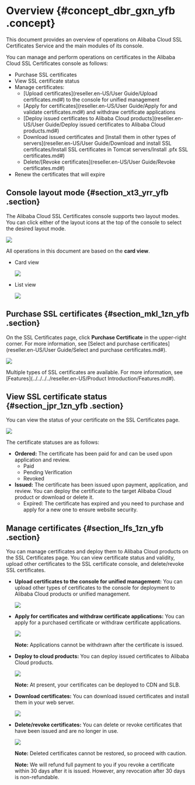 # Overview {#concept_dbr_gxn_yfb .concept}

This document provides an overview of operations on Alibaba Cloud SSL Certificates Service and the main modules of its console.

You can manage and perform operations on certificates in the Alibaba Cloud SSL Certificates console as follows:

-   Purchase SSL certificates
-   View SSL certificate status
-   Manage certificates:
    -   [Upload certificates](reseller.en-US/User Guide/Upload certificates.md#) to the console for unified management
    -   [Apply for certificates](reseller.en-US/User Guide/Apply for and validate certificates.md#) and withdraw certificate applications
    -   [Deploy issued certificates to Alibaba Cloud products](reseller.en-US/User Guide/Deploy issued certificates to Alibaba Cloud products.md#)
    -   Download issued certificates and [Install them in other types of servers](reseller.en-US/User Guide/Download and install SSL certificates/Install SSL certificates in Tomcat servers/Install .pfx SSL certificates.md#)
    -   Delete/[Revoke certificates](reseller.en-US/User Guide/Revoke certificates.md#)
-   Renew the certificates that will expire

## Console layout mode {#section_xt3_yrr_yfb .section}

The Alibaba Cloud SSL Certificates console supports two layout modes. You can click either of the layout icons at the top of the console to select the desired layout mode.

![](http://static-aliyun-doc.oss-cn-hangzhou.aliyuncs.com/assets/img/65311/155850454333494_en-US.png)

All operations in this document are based on the **card view**.

-   Card view

    ![](http://static-aliyun-doc.oss-cn-hangzhou.aliyuncs.com/assets/img/65311/155850454444712_en-US.jpg)

-   List view

    ![](http://static-aliyun-doc.oss-cn-hangzhou.aliyuncs.com/assets/img/65311/155850454444713_en-US.jpg)


## Purchase SSL certificates {#section_mkl_1zn_yfb .section}

On the SSL Certificates page, click **Purchase Certificate** in the upper-right corner. For more information, see [Select and purchase certificates](reseller.en-US/User Guide/Select and purchase certificates.md#).

![](http://static-aliyun-doc.oss-cn-hangzhou.aliyuncs.com/assets/img/65311/155850454433282_en-US.png)

Multiple types of SSL certificates are available. For more information, see [Features](../../../../reseller.en-US/Product Introduction/Features.md#).

## View SSL certificate status {#section_jpr_1zn_yfb .section}

You can view the status of your certificate on the SSL Certificates page.

![](http://static-aliyun-doc.oss-cn-hangzhou.aliyuncs.com/assets/img/65311/155850454433287_en-US.png)

The certificate statuses are as follows:

-   **Ordered:** The certificate has been paid for and can be used upon application and review.
    -   Paid
    -   Pending Verification
    -   Revoked
-   **Issued:** The certificate has been issued upon payment, application, and review. You can deploy the certificate to the target Alibaba Cloud product or download or delete it.
    -   Expired: The certificate has expired and you need to purchase and apply for a new one to ensure website security.

## Manage certificates {#section_lfs_1zn_yfb .section}

You can manage certificates and deploy them to Alibaba Cloud products on the SSL Certificates page. You can view certificate status and validity, upload other certificates to the SSL certificate console, and delete/revoke SSL certificates.

-   **Upload certificates to the console for unified management:** You can upload other types of certificates to the console for deployment to Alibaba Cloud products or unified management.

    ![](http://static-aliyun-doc.oss-cn-hangzhou.aliyuncs.com/assets/img/65311/155850454433311_en-US.png)

-   **Apply for certificates and withdraw certificate applications:** You can apply for a purchased certificate or withdraw certificate applications.

    ![](images/33314_en-US.png)

    **Note:** Applications cannot be withdrawn after the certificate is issued.

-   **Deploy to cloud products:** You can deploy issued certificates to Alibaba Cloud products.

    ![](http://static-aliyun-doc.oss-cn-hangzhou.aliyuncs.com/assets/img/65311/155850454433316_en-US.png)

    **Note:** At present, your certificates can be deployed to CDN and SLB.

-   **Download certificates:** You can download issued certificates and install them in your web server.

    ![](http://static-aliyun-doc.oss-cn-hangzhou.aliyuncs.com/assets/img/65311/155850454433344_en-US.png)

-   **Delete/revoke certificates:** You can delete or revoke certificates that have been issued and are no longer in use.

    ![](http://static-aliyun-doc.oss-cn-hangzhou.aliyuncs.com/assets/img/65311/155850454433346_en-US.png)

    **Note:** Deleted certificates cannot be restored, so proceed with caution.

    **Note:** We will refund full payment to you if you revoke a certificate within 30 days after it is issued. However, any revocation after 30 days is non-refundable.


